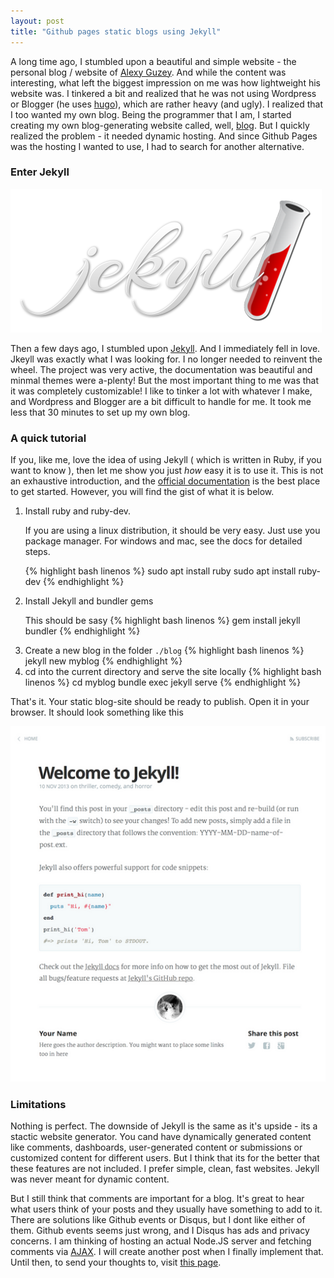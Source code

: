 ```yaml
---
layout: post
title: "Github pages static blogs using Jekyll"
---
```


A long time ago, I stumbled upon a beautiful and simple website - the personal blog / website of [Alexy Guzey](https://guzey.com/). And while the content was interesting, what left the biggest impression on me was how lightweight his website was. I tinkered a bit and realized that he was not using Wordpress or Blogger (he uses [hugo](https://gohugo.io/)), which are rather heavy (and ugly). I realized that I too wanted my own blog. Being the programmer that I am, I started creating my own blog-generating website called, well, [blog](https://github.com/agrawal-d/blog). But I quickly realized the problem - it needed dynamic hosting. And since Github Pages was the hosting I wanted to use, I had to search for another alternative.

### Enter Jekyll

![Jekyll logo](/img/logo-jekyll.png)

Then a few days ago, I stumbled upon [Jekyll](https://jekyllrb.com/). And I immediately fell in love. Jkeyll was exactly what I was looking for. I no longer needed to reinvent the wheel. The project was very active, the documentation was beautiful and minmal themes were a-plenty! But the most important thing to me was that it was completely customizable! I like to tinker a lot with whatever I make, and Wordpress and Blogger are a bit difficult to handle for me. It took me less that 30 minutes to set up my own blog.

### A quick tutorial

If you, like me, love the idea of using Jekyll ( which is written in Ruby, if you want to know ), then let me show you just _how_ easy it is to use it. This is not an exhaustive introduction, and the [official documentation](https://jekyllrb.com/docs/) is the best place to get started. However, you will find the gist of what it is below.

<ol>
<li>Install ruby and ruby-dev.

If you are using a linux distribution, it should be very easy. Just use you package manager. For windows and mac, see the docs for detailed steps.

{% highlight bash linenos %}
sudo apt install ruby
sudo apt install ruby-dev
{% endhighlight %}

</li>
<li>Install Jekyll and bundler gems

This should be sasy
{% highlight bash linenos %}
gem install jekyll bundler
{% endhighlight %}

</li>
<li>Create a new blog in the folder <code>./blog</code>
{% highlight bash linenos %}
jekyll new myblog
{% endhighlight %}
</li>
<li> cd into the current directory and serve the site locally
{% highlight bash linenos %}
cd myblog
bundle exec jekyll serve
{% endhighlight %}
</li>
</ol>

That's it. Your static blog-site should be ready to publish. Open it in your browser. It should look something like this

![Jekyll screenshot](/img/jekyll-demo.png)

### Limitations

Nothing is perfect. The downside of Jekyll is the same as it's upside - its a stactic website generator. You cand have dynamically generated content like comments, dashboards, user-generated content or submissions or customized content for different users. But I think that its for the better that these features are not included. I prefer simple, clean, fast websites. Jekyll was never meant for dynamic content.

But I still think that comments are important for a blog. It's great to hear what users think of your posts and they usually have something to add to it. There are solutions like Github events or Disqus, but I dont like either of them. Github events seems just wrong, and I Disqus has ads and privacy concerns. I am thinking of hosting an actual Node.JS server and fetching comments via [AJAX](<https://en.wikipedia.org/wiki/Ajax_(programming)>). I will create another post when I finally implement that. Until then, to send your thoughts to, visit [this page](/contact).
